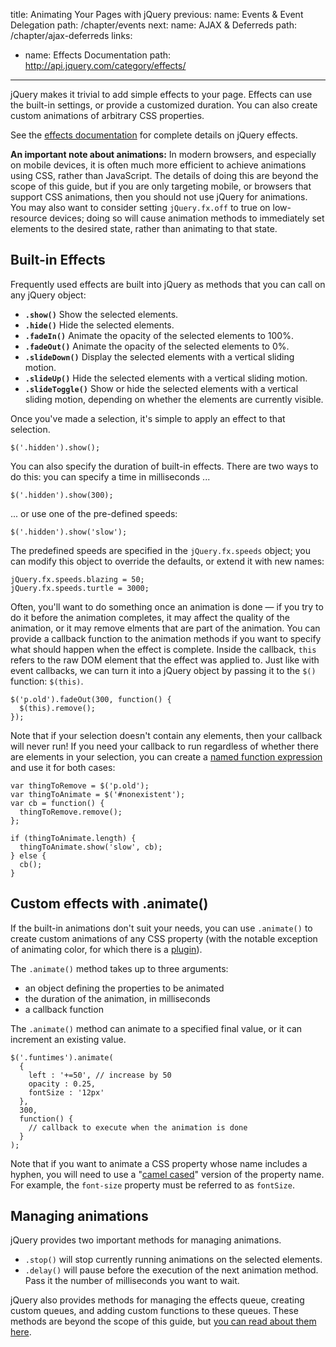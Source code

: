 title: Animating Your Pages with jQuery
previous:
  name: Events & Event Delegation
  path: /chapter/events
next:
  name: AJAX & Deferreds
  path: /chapter/ajax-deferreds
links:
  - name: Effects Documentation
    path: http://api.jquery.com/category/effects/
---

jQuery makes it trivial to add simple effects to your page. Effects can use the built-in settings, or provide a customized duration. You can also create custom animations of arbitrary CSS properties.

See the [effects documentation](http://api.jquery.com/category/effects/) for
complete details on jQuery effects.

**An important note about animations:** In modern browsers, and especially on
mobile devices, it is often much more efficient to achieve animations using
CSS, rather than JavaScript. The details of doing this are beyond the scope of
this guide, but if you are only targeting mobile, or browsers that support CSS
animations, then you should not use jQuery for animations. You may also want to
consider setting `jQuery.fx.off` to true on low-resource devices; doing so will
cause animation methods to immediately set elements to the desired state,
rather than animating to that state.

## Built-in Effects

Frequently used effects are built into jQuery as methods that you can call on
any jQuery object:

- **`.show()`** Show the selected elements.
- **`.hide()`** Hide the selected elements.
- **`.fadeIn()`** Animate the opacity of the selected elements to 100%.
- **`.fadeOut()`** Animate the opacity of the selected elements to 0%.
- **`.slideDown()`** Display the selected elements with a vertical sliding motion.
- **`.slideUp()`** Hide the selected elements with a vertical sliding motion.
- **`.slideToggle()`** Show or hide the selected elements with a vertical sliding motion, depending on whether the elements are currently visible.

Once you've made a selection, it's simple to apply an effect to that selection.

    $('.hidden').show();

You can also specify the duration of built-in effects. There are two ways to do
this: you can specify a time in milliseconds ...

    $('.hidden').show(300);

... or use one of the pre-defined speeds:

    $('.hidden').show('slow');

The predefined speeds are specified in the `jQuery.fx.speeds` object; you can
modify this object to override the defaults, or extend it with new names:

    jQuery.fx.speeds.blazing = 50;
    jQuery.fx.speeds.turtle = 3000;

Often, you'll want to do something once an animation is done — if you try to do
it before the animation completes, it may affect the quality of the animation,
or it may remove elments that are part of the animation. You can provide a
callback function to the animation methods if you want to specify what should
happen when the effect is complete. Inside the callback, `this` refers to the
raw DOM element that the effect was applied to. Just like with event callbacks,
we can turn it into a jQuery object by passing it to the `$()` function: `$(this)`.

    $('p.old').fadeOut(300, function() {
      $(this).remove();
    });

Note that if your selection doesn't contain any elements, then your callback
will never run! If you need your callback to run regardless of whether there
are elements in your selection, you can create a [named function
expression](http://kangax.github.com/nfe/) and use it for both cases:

    var thingToRemove = $('p.old');
    var thingToAnimate = $('#nonexistent');
    var cb = function() {
      thingToRemove.remove();
    };

    if (thingToAnimate.length) {
      thingToAnimate.show('slow', cb);
    } else {
      cb();
    }

## Custom effects with .animate()

If the built-in animations don't suit your needs, you can use `.animate()` to
create custom animations of any CSS property (with the notable exception of
animating color, for which there is a [plugin](https://github.com/jquery/jquery-color/)).

The `.animate()` method takes up to three arguments:

- an object defining the properties to be animated
- the duration of the animation, in milliseconds
- a callback function

The `.animate()` method can animate to a specified final value, or it can
increment an existing value.

    $('.funtimes').animate(
      {
        left : '+=50', // increase by 50
        opacity : 0.25,
        fontSize : '12px'
      },
      300,
      function() {
        // callback to execute when the animation is done
      }
    );

Note that if you want to animate a CSS property whose name includes a hyphen,
you will need to use a "[camel cased](http://en.wikipedia.org/wiki/CamelCase)"
version of the property name. For example, the `font-size` property must be
referred to as `fontSize`.

## Managing animations

jQuery provides two important methods for managing animations.

- `.stop()` will stop currently running animations on the selected elements.
- `.delay()` will pause before the execution of the next animation method. Pass
  it the number of milliseconds you want to wait.

jQuery also provides methods for managing the effects queue, creating custom
queues, and adding custom functions to these queues. These methods are beyond
the scope of this guide, but [you can read about them
here](http://api.jquery.com/category/effects/).

